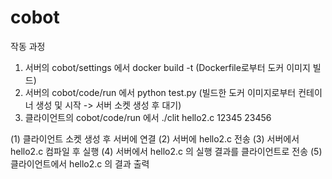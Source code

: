 # cobot

작동 과정
1. 서버의 cobot/settings 에서 docker build -t <ImageName> (Dockerfile로부터 도커 이미지 빌드)
2. 서버의 cobot/code/run 에서 python test.py (빌드한 도커 이미지로부터 컨테이너 생성 및 시작 -> 서버 소켓 생성 후 대기)
3. 클라이언트의 cobot/code/run 에서 ./clit hello2.c <ServerIP> 12345 23456

(1) 클라이언트 소켓 생성 후 서버에 연결
(2) 서버에 hello2.c 전송
(3) 서버에서 hello2.c 컴파일 후 실행
(4) 서버에서 hello2.c 의 실행 결과를 클라이언트로 전송
(5) 클라이언트에서 hello2.c 의 결과 출력
